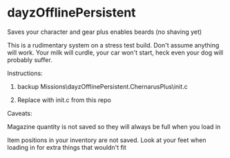 # dayzOfflinePersistent

Saves your character and gear plus enables beards (no shaving yet)

This is a rudimentary system on a stress test build. Don't assume anything will work. Your milk will curdle, your car won't start, heck even your dog will probably suffer.

Instructions:

1) backup Missions\dayzOfflinePersistent.ChernarusPlus\init.c

2) Replace with init.c from this repo

Caveats:

Magazine quantity is not saved so they will always be full when you load in

Item positions in your inventory are not saved. Look at your feet when loading in for extra things that wouldn't fit
